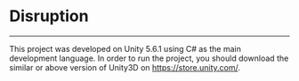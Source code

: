 # Disruption
-----

This project was developed on Unity 5.6.1 using C# as the main development language. In order to run the project, you should download the similar or above version of Unity3D on https://store.unity.com/. 
